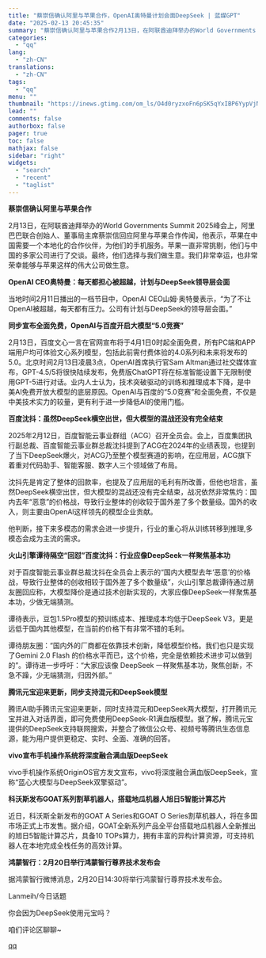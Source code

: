 ```yaml
---
title: "蔡崇信确认阿里与苹果合作，OpenAI奥特曼计划会面DeepSeek | 蓝媒GPT"
date: "2025-02-13 20:45:35"
summary: "蔡崇信确认阿里与苹果合作2月13日，在阿联酋迪拜举办的World Governments Summi..."
categories:
  - "qq"
lang:
  - "zh-CN"
translations:
  - "zh-CN"
tags:
  - "qq"
menu: ""
thumbnail: "https://inews.gtimg.com/om_ls/O4d0ryzxoFn6pSK5qYxIBP6YypVjNfEv-HSe5fCkzeth8AA_640360/0"
lead: ""
comments: false
authorbox: false
pager: true
toc: false
mathjax: false
sidebar: "right"
widgets:
  - "search"
  - "recent"
  - "taglist"
---
```


**蔡崇信确认阿里与苹果合作**

  


2月13日，在阿联酋迪拜举办的World Governments Summit 2025峰会上，阿里巴巴联合创始人、董事局主席蔡崇信回应阿里与苹果合作传闻，他表示，苹果在中国需要一个本地化的合作伙伴，为他们的手机服务。苹果一直非常挑剔，他们与中国的多家公司进行了交谈。最终，他们选择与我们做生意。我们非常幸运，也非常荣幸能够与苹果这样的伟大公司做生意。

**OpenAI CEO奥特曼：每天都担心被超越，计划与DeepSeek领导层会面**

  


当地时间2月11日播出的一档节目中，OpenAI CEO山姆·奥特曼表示，“为了不让OpenAI被超越，每天都有压力。公司有计划与DeepSeek的领导层会面。”

**同步宣布全面免费，OpenAI与百度开启大模型“5.0竞赛”**

  


2月13日，百度文心一言在官网宣布将于4月1日0时起全面免费，所有PC端和APP端用户均可体验文心系列模型，包括此前需付费体验的4.0系列和未来将发布的5.0。北京时间2月13日凌晨3点，OpenAI首席执行官Sam Altman通过社交媒体宣布，GPT-4.5/5将很快陆续发布，免费版ChatGPT将在标准智能设置下无限制使用GPT-5进行对话。业内人士认为，技术突破驱动的训练和推理成本下降，是中美AI免费开放大模型的底层原因。OpenAI与百度的“5.0竞赛”和全面免费，不仅是中美技术实力的较量，更有利于进一步降低AI的使用门槛。

**百度沈抖：虽然DeepSeek横空出世，但大模型的混战还没有完全结束**

  


2025年2月12日，百度智能云事业群组（ACG）召开全员会。会上，百度集团执行副总裁、百度智能云事业群总裁沈抖提到了ACG在2024年的业绩表现，也提到了当下DeepSeek爆火，对ACG乃至整个模型赛道的影响，在应用层，ACG旗下着重对代码助手、智能客服、数字人三个领域做了布局。

  


沈抖先是肯定了整体的回款率，也提及了应用层的毛利有所改善，但他也坦言，虽然DeepSeek横空出世，但大模型的混战还没有完全结束，战况依然非常焦灼：国内去年“恶意”的价格战，导致行业整体的创收较于国外差了多个数量级。国外的收入，则主要由OpenAl这样领先的模型企业贡献。

  


他判断，接下来多模态的需求会进一步提升，行业的重心将从训练转移到推理,多模态会成为主流的需求。

**火山引擎谭待隔空“回怼”百度沈抖：行业应像DeepSeek一样聚焦基本功**

  


对于百度智能云事业群总裁沈抖在全员会上表示的“国内大模型去年‘恶意’的价格战，导致行业整体的创收相较于国外差了多个数量级”，火山引擎总裁谭待通过朋友圈回应称，大模型降价是通过技术创新实现的，大家应像DeepSeek一样聚焦基本功，少做无端猜测。

  


谭待表示，豆包1.5Pro模型的预训练成本、推理成本均低于DeepSeek V3，更是远低于国内其他模型，在当前的价格下有非常不错的毛利。

  


谭待朋友圈：“国内外的厂商都在依靠技术创新，降低模型价格。我们也只是实现了Gemini 2.0 Flash 的价格水平而已，这个价格，完全是依赖技术进步可以做到的”。谭待进一步呼吁：“大家应该像 DeepSeek 一样聚焦基本功，聚焦创新，不急不躁，少无端猜测，归因外部。”

**腾讯元宝迎来更新，同步支持混元和DeepSeek模型**

  


腾讯AI助手腾讯元宝迎来更新，同时支持混元和DeepSeek两大模型，打开腾讯元宝并进入对话界面，即可免费使用DeepSeek-R1满血版模型。据了解，腾讯元宝提供的DeepSeek支持联网搜索，并整合了微信公众号、视频号等腾讯生态信息源，能为用户提供更稳定、实时、全面、准确的回答。

**vivo宣布手机操作系统将深度融合满血版DeepSeek**

  


vivo手机操作系统OriginOS官方发文宣布，vivo将深度融合满血版DeepSeek，宣称“蓝心大模型与DeepSeek双擎驱动”。

**科沃斯发布GOAT系列割草机器人，搭载地瓜机器人旭日5智能计算芯片**

  


近日，科沃斯全新发布的GOAT A Series和GOAT O Series割草机器人，将在多国市场正式上市发售。据介绍，GOAT全新系列产品全平台搭载地瓜机器人全新推出的旭日5智能计算芯片，具备10 TOPs算力，拥有丰富的异构计算资源，可支持机器人在本地完成全栈任务的高效计算。

**鸿蒙智行：2月20日举行鸿蒙智行尊界技术发布会**

  


据鸿蒙智行微博消息，2月20日14:30将举行鸿蒙智行尊界技术发布会。

  


Lanmeih/今日话题

你会因为DeepSeek使用元宝吗？

咱们评论区聊聊~

[qq](https://new.qq.com/rain/a/20250213A08INT00)
